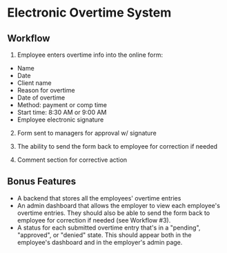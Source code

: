 # Electronic Overtime System

## Workflow

1. Employee enters overtime info into the online form:
- Name
- Date
- Client name
- Reason for overtime
- Date of overtime
- Method: payment or comp time
- Start time: 8:30 AM or 9:00 AM
- Employee electronic signature

2. Form sent to managers for approval w/ signature

3. The ability to send the form back to employee for correction if needed

4. Comment section for corrective action

## Bonus Features

- A backend that stores all the employees' overtime entries
- An admin dashboard that allows the employer to view each employee's overtime entries. 
  They should also be able to send the form back to employee for correction if needed (see Workflow #3).
- A status for each submitted overtime entry that's in a "pending", "approved", or "denied" state.
  This should appear both in the employee's dashboard and in the employer's admin page. 
